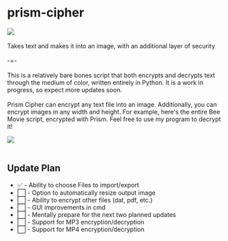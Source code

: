 # prism-cipher

<img src=https://github.com/user-attachments/assets/944a7987-c0fd-4a49-8255-175df9dbb1e0>

<br>
<br>
Takes text and makes it into an image, with an additional layer of security
<br>
<br>
-=-
<br>
<br>
This is a relatively bare bones script that both encrypts and decrypts text through the medium of color, written entirely in Python. It is a work in progress, so expect more updates soon.
<br>
<br>
Prism Cipher can encrypt any text file into an image. Additionally, you can encrypt images in any width and height. For example, here's the entire Bee Movie script, encrypted with Prism. Feel free to use my program to decrypt it!
<p> </p>
<img src=https://github.com/user-attachments/assets/f2ca46ff-28ae-4651-8b3c-28ee4ff9d114>
<br>
<br>
<h2>Update Plan</h2>
<ul>
  <li>✅ - Ability to choose Files to import/export</li>
  <li>⬜ - Option to automatically resize output image</li>
  <li>⬜ - Ability to encrypt other files (dat, pdf, etc.)</li>
  <li>⬜ - GUI improvements in cmd</li>
  <li>⬜ - Mentally prepare for the next two planned updates</li>
  <li>⬜ - Support for MP3 encryption/decryption</li>
  <li>⬜ - Support for MP4 encryption/decryption</li>
</ul>
